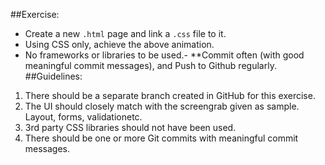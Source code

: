 ##Exercise:

- Create a new `.html` page and link a `.css` file to it.
- Using CSS only, achieve the above animation.
- No frameworks or libraries to be used.- \*\*Commit often (with good meaningful commit messages), and Push to Github regularly.
  ##Guidelines:

1. There should be a separate branch created in GitHub for this exercise.
2. The UI should closely match with the screengrab given as sample. Layout, forms, validationetc.
3. 3rd party CSS libraries should not have been used.
4. There should be one or more Git commits with meaningful commit messages.
